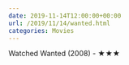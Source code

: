 ```yaml
---
date: 2019-11-14T12:00:00+00:00
url: /2019/11/14/wanted.html
categories: Movies
---
```

Watched Wanted (2008) - ★★★




